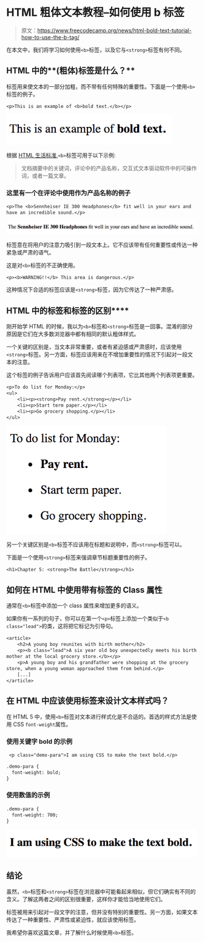 # HTML 粗体文本教程–如何使用 b 标签

> 原文：<https://www.freecodecamp.org/news/html-bold-text-tutorial-how-to-use-the-b-tag/>

在本文中，我们将学习如何使用`<b>`标签，以及它与`<strong>`标签有何不同。

## HTML 中的**(粗体)标签是什么？**

标签用来使文本的一部分加粗，而不带有任何特殊的重要性。下面是一个使用`<b>`标签的例子。

```
<p>This is an example of <b>bold text.</b></p>
```

![bold-text](img/a266b3f87be808d5f3ef845365b3c465.png)

根据 [HTML 生活标准](https://html.spec.whatwg.org/multipage/text-level-semantics.html#the-b-element),`<b>`标签可用于以下示例:

> 文档摘要中的关键词，评论中的产品名称，交互式文本驱动软件中的可操作词，或者一篇文章。

### 这里有一个在评论中使用**作为产品名称的例子**

```
<p>The <b>Sennheiser IE 300 Headphones</b> fit well in your ears and have an incredible sound.</p>
```

![headphones-bold-text-1](img/5db490fce07c62ca77bc4213e115c5a2.png)

标签意在将用户的注意力吸引到一段文本上。它不应该带有任何重要性或传达一种紧急或严肃的语气。

这是对`<b>`标签的不正确使用。

```
<p><b>WARNING!!</b> This area is dangerous.</p> 
```

这种情况下合适的标签应该是`<strong>`标签，因为它传达了一种严肃感。

## HTML 中的**标签和**标签的区别****

刚开始学 HTML 的时候，我以为`<b>`标签和`<strong>`标签是一回事。混淆的部分原因是它们在大多数浏览器中都有相同的默认粗体样式。

一个关键的区别是，当文本非常重要，或者有紧迫感或严肃感时，应该使用`<strong>`标签。另一方面，标签应该用来在不增加重要性的情况下引起对一段文本的注意。

这个标签的例子告诉用户应该首先阅读哪个列表项，它比其他两个列表项更重要。

```
<p>To do list for Monday:</p>
<ul>
    <li><p><strong>Pay rent.</strong></p></li>
    <li><p>Start term paper.</p></li>
    <li><p>Go grocery shopping.</p></li>
</ul> 
```

![to-do-list-](img/c27f6066c4f808073796a486c3767706.png)

另一个关键区别是`<b>`标签不应该用在标题和说明中，而`<strong>`标签可以。

下面是一个使用`<strong>`标签来强调章节标题重要性的例子。

```
<h1>Chapter 5: <strong>The Battle</strong></h1> 
```

## 如何在 HTML 中使用带有**标签的 Class 属性**

通常在`<b>`标签中添加一个 class 属性来增加更多的语义。

如果你有一系列的句子，你可以在第一个`<p>`标签上添加一个类似于`<b class="lead">`的类，这将把它标记为引导句。

```
<article>
    <h2>A young boy reunites with birth mother</h2>
    <p><b class="lead">A six year old boy unexpectedly meets his birth mother at the local grocery store.</b></p>
    <p>A young boy and his grandfather were shopping at the grocery store, when a young woman approached them from behind.</p>
    [...]
</article>
```

## 在 HTML 中应该使用**标签来设计文本样式吗？**

在 HTML 5 中，使用`<b>`标签对文本进行样式化是不合适的。首选的样式方法是使用 CSS `font-weight`属性。

### 使用关键字 bold 的示例

```
 <p class="demo-para">I am using CSS to make the text bold.</p> 
```

```
.demo-para {
  font-weight: bold;
}
```

### 使用数值的示例

```
.demo-para {
  font-weight: 700;
}
```

![using-font-weight](img/150d1143929320e3a4d702429c444f9e.png)

## 结论

虽然，`<b>`标签和`<strong>`标签在浏览器中可能看起来相似，但它们确实有不同的含义。了解这两者之间的区别很重要，这样你才能恰当地使用它们。

标签被用来引起对一段文字的注意，但并没有特别的重要性。另一方面，如果文本传达了一种重要性、严肃性或紧迫性，就应该使用标签。

我希望你喜欢这篇文章，并了解什么时候使用`<b>`标签。